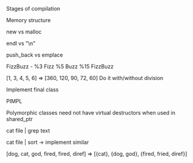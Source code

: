 Stages of compilation

Memory structure

new vs malloc

endl vs "\n"

push_back vs emplace

FizzBuzz - %3 Fizz %5 Buzz %15 FizzBuzz

[1, 3, 4, 5, 6] => [360, 120, 90, 72, 60] Do it with/without division

Implement final class

PIMPL

Polymorphic classes need not have virtual destructors when used in shared_ptr

cat file | grep text

cat file | sort -> implement similar 

[dog, cat, god, fired, fired, diref] => [{cat}, {dog, god}, {fired, fried, diref}]
